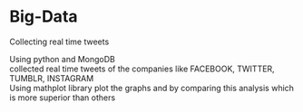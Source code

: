 # Big-Data
Collecting real time tweets

Using python and MongoDB</br>
collected real time tweets of the companies like FACEBOOK, TWITTER, TUMBLR, INSTAGRAM</br>
Using mathplot library plot the graphs and by comparing this analysis which is more superior than others
